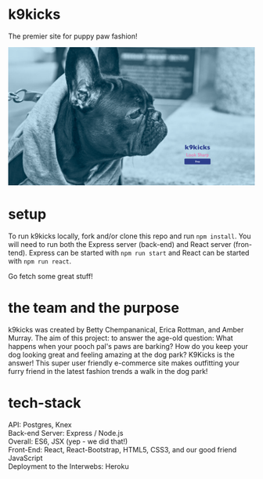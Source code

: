 # k9kicks
The premier site for puppy paw fashion!

<a href="https://k9kicks.herokuapp.com/">
    <img src="./src/images/home.png" />
</a>


# setup
To run k9kicks locally, fork and/or clone this repo and run `npm install`. You will need to run both the Express server (back-end) and React server (fron-tend). Express can be started with `npm run start` and React can be started with `npm run react`.  

Go fetch some great stuff!


# the team and the purpose
k9kicks was created by Betty Chempananical, Erica Rottman, and Amber Murray. The aim of this project: to answer the age-old question:  What happens when your pooch pal's paws are barking?  How do you keep your dog looking great and feeling amazing at the dog park?  K9Kicks is the answer! This super user friendly e-commerce site makes outfitting your furry friend in the latest fashion trends a walk in the dog park!


# tech-stack
API: Postgres, Knex  
Back-end Server: Express / Node.js  
Overall: ES6, JSX (yep - we did that!)  
Front-End: React, React-Bootstrap, HTML5, CSS3, and our good friend JavaScript  
Deployment to the Interwebs: Heroku
